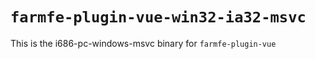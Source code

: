 # `farmfe-plugin-vue-win32-ia32-msvc`

This is the i686-pc-windows-msvc binary for `farmfe-plugin-vue`
